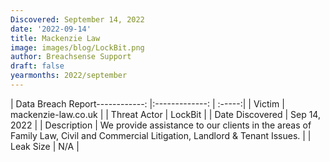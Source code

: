 ```yaml
---
Discovered: September 14, 2022
date: '2022-09-14'
title: Mackenzie Law
image: images/blog/LockBit.png
author: Breachsense Support
draft: false
yearmonths: 2022/september
---
```


| Data Breach Report------------:     |:-------------:    | :-----:|
| Victim      | mackenzie-law.co.uk      | 
| Threat Actor      | LockBit      | 
| Date Discovered      | Sep 14, 2022      | 
| Description      | We provide assistance to our clients in the areas of Family Law, Civil and Commercial Litigation, Landlord & Tenant Issues.      | 
| Leak Size      | N/A      | 

